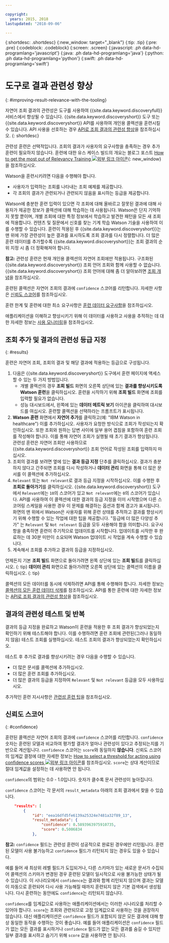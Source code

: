 ```yaml
---

copyright:
  years: 2015, 2018
lastupdated: "2018-09-06"

---
```


{:shortdesc: .shortdesc}
{:new_window: target="_blank"}
{:tip: .tip}
{:pre: .pre}
{:codeblock: .codeblock}
{:screen: .screen}
{:javascript: .ph data-hd-programlang='javascript'}
{:java: .ph data-hd-programlang='java'}
{:python: .ph data-hd-programlang='python'}
{:swift: .ph data-hd-programlang='swift'}

# 도구로 결과 관련성 향상
{: #improving-result-relevance-with-the-tooling}

자연어 조회 결과의 관련성은 도구를 사용하여 {{site.data.keyword.discoveryfull}} 서비스에서 향상될 수 있습니다. {{site.data.keyword.discoveryshort}} 도구 또는 {{site.data.keyword.discoveryshort}} API를 사용하여 개인용 콜렉션을 훈련시킬 수 있습니다. API 사용을 선호하는 경우 [API로 조회 결과의 관련성 향상](/docs/services/discovery/train.html)을 참조하십시오.
{: shortdesc}

관련성 훈련은 선택적입니다. 조회의 결과가 사용자의 요구사항을 충족하는 경우 추가 훈련이 필요하지 않습니다. 훈련에 대한 유스 케이스 빌드의 개요는 블로그 포스트 [How to get the most out of Relevancy Training ![외부 링크 아이콘](../../icons/launch-glyph.svg "외부 링크 아이콘")](https://developer.ibm.com/dwblog/2017/get-relevancy-training/){: new_window}을 참조하십시오.

Watson을 훈련시키려면 다음을 수행해야 합니다.

  -   사용자가 입력하는 조회를 나타내는 조회 예제를 제공합니다.
  -   각 조회의 결과가 관련되거나 관련되지 않음을 표시하는 등급을 제공합니다.

Watson에 충분한 훈련 입력이 있으면 각 조회에 대해 올바르고 잘못된 결과에 대해 사용자가 제공한 정보가 콜렉션에 대해 학습하는 데 사용됩니다. Watson은 단지 기억하지 못할 뿐이며, 개별 조회에 대한 특정 정보에서 학습하고 발견한 패턴을 모든 새 조회에 적용합니다. 컨텐츠 및 질문에서 신호를 찾는 기계 학습 Watson 기술을 사용하여 이를 수행할 수 있습니다. 훈련이 적용된 후 {{site.data.keyword.discoveryshort}}는 맨 위에 가장 관련성이 높은 결과를 표시하도록 조회 결과를 다시 정렬합니다. 더 많은 훈련 데이터를 추가할수록 {{site.data.keyword.discoveryshort}}는 조회 결과의 순위 지정 시 좀 더 정확해져야 합니다.

**참고:** 관련성 훈련은 현재 개인용 콜렉션의 자연어 조회에만 적용됩니다. 구조화된 {{site.data.keyword.discoveryshort}} 조회 언어 조회와 함께 사용할 수 없습니다. {{site.data.keyword.discoveryshort}} 조회 언어에 대해 좀 더 알아보려면 [조회 개념](/docs/services/discovery/using.html)을 참조하십시오.

훈련된 콜렉션은 자연어 조회의 결과에 `confidence` 스코어를 리턴합니다. 자세한 사항은 [신뢰도 스코어](/docs/services/discovery/train-tooling.html#confidence)를 참조하십시오.

훈련 한계 및 훈련에 대한 최소 요구사항은 [훈련 데이터 요구사항](/docs/services/discovery/train.html#reqs)을 참조하십시오.

애플리케이션을 이해하고 향상시키기 위해 이 데이터를 사용하고 사용을 추적하는 데 대한 자세한 정보는 [사용 모니터링](/docs/services/discovery/feedback.html)을 참조하십시오.

## 조회 추가 및 결과의 관련성 등급 지정
{: #results}

훈련은 자연어 조회, 조회의 결과 및 해당 결과에 적용하는 등급으로 구성됩니다.

1.  다음은 {{site.data.keyword.discoveryshort}} 도구에서 훈련 페이지에 액세스할 수 있는 두 가지 방법입니다.
    - 개별 콜렉션의 경우 **조회 빌드** 화면의 오른쪽 상단에 있는 **결과를 향상시키도록 Watson 훈련**을 클릭하십시오. 훈련을 시작하기 위해 **조회 빌드** 화면에 조회를 입력할 필요가 없습니다. 
    - 성능 대시보드에서, 왼쪽에 있는 **데이터 메트릭 보기** 아이콘을 클릭하여 대시보드를 여십시오. 훈련할 콜렉션을 선택하라는 프롬프트가 표시됩니다.
1.  **Watson 훈련** 화면에서 **자연어 추가**를 클릭하고(예: "IBM Watson in healthcare") 이를 추가하십시오. 사용자가 요청한 방식으로 조회가 작성되는지 확인하십시오. 또한 조회와 원하는 답변 사이에 일부 용어 겹침을 포함하여 훈련 조회를 작성해야 합니다. 이를 통해 자연어 조회가 실행될 때 초기 결과가 향상됩니다. 관련성 훈련은 자연어 조회만 사용하므로 {{site.data.keyword.discoveryshort}} 조회 언어로 작성된 조회를 입력하지 마십시오.
1.  조회의 결과를 보려면 옆에 있는 **결과 등급 지정** 단추를 클릭하십시오. 결과가 충분하지 않다고 간주되면 조회를 다시 작성하거나 **데이터 관리** 화면을 통해 더 많은 문서를 이 콜렉션에 추가하십시오.
1.  `Relevant` 또는 `Not relevant`로 결과 등급 지정을 시작하십시오. 이를 수행한 후 **조회로 돌아가기**를 클릭하십시오. {{site.data.keyword.discoveryshort}} 도구에서 `Relevant`에는 `10`의 스코어가 있고 `Not relevant`에는 `0`의 스코어가 있습니다. API를 사용하여 이 콜렉션에 대한 결과의 등급 지정을 이미 시작했으며 다른 스코어링 스케일을 사용한 경우 이 문제를 해결하는 옵션과 함께 경고가 표시됩니다.
    화면의 맨 위에서 Watson은 사용자를 위해 훈련 상태를 추적하고 결과를 향상시키기 위해 수행할 수 있는 작업에 대한 팁을 제공합니다. "등급에 더 많은 다양성 추가" 는 `Relevant` 및 `Not relevant` 등급을 모두 사용해야 함을 의미합니다. 요구사항을 충족하면 훈련이 주기적으로 업데이트를 시작합니다. 업데이트를 시작한 후 완료하는 데 30분 미만이 소요되며 Watson 업데이트 시 작업을 계속 수행할 수 있습니다.
1.  계속해서 조회를 추가하고 결과의 등급을 지정하십시오.

언제든지 기본 **조회 빌드** 화면으로 돌아가려면 왼쪽 상단에 있는 **조회 빌드**를 클릭하십시오.
{: tip}
**데이터 관리** 화면으로 돌아가려면 오른쪽 상단에 있는 콜렉션의 이름을 클릭하십시오.
{: tip}

콜렉션의 모든 데이터를 동시에 삭제하려면 API를 통해 수행해야 합니다. 자세한 정보는 [콜렉션의 모든 훈련 데이터 삭제](http://www.ibm.com/watson/developercloud/discovery/api/v1/#delete-all-training-data)를 참조하십시오. API를 통한 훈련에 대한 자세한 정보는 [API로 조회 결과의 관련성 향상](/docs/services/discovery/train.html)을 참조하십시오.

## 결과의 관련성 테스트 및 반복

결과의 등급 지정을 완료하고 Watson이 훈련을 적용한 후 조회 결과가 향상되었는지 확인하기 위해 테스트해야 합니다. 이를 수행하려면 훈련 조회에 관련된(그러나 동일하지 않음) 테스트 조회를 실행하십시오. 테스트 조회의 결과가 향상되었는지 확인하십시오.

테스트 후 추가로 결과를 향상시키려는 경우 다음을 수행할 수 있습니다.
- 더 많은 문서를 콜렉션에 추가하십시오.
- 더 많은 훈련 조회를 추가하십시오.
- 더 많은 결과의 등급을 지정하여 `Relevant` 및 `Not relevant` 등급을 모두 사용하십시오.

추가적인 훈련 지시사항은 [관련성 훈련 팁](/docs/services/discovery/train-tips.html#relevancy-tips)을 참조하십시오.

## 신뢰도 스코어
{: #confidence}

훈련된 콜렉션은 자연어 조회의 결과에 `confidence` 스코어를 리턴합니다. `confidence` 숫자는 훈련된 모델과 비교하여 평가할 결과가 얼마나 관련성이 있다고 추정되는지를 기반으로 계산됩니다. `confidence` 스코어는 `score`와 동일하지 **않습니다**. 신뢰도 스코어의 임계값 결정에 대한 자세한 정보는 [How to select a threshold for acting using confidence scores ![외부 링크 아이콘](../../icons/launch-glyph.svg "외부 링크 아이콘")](https://developer.ibm.com/watson/blog/2016/06/23/how-to-select-a-threshold-for-acting-using-confidence-scores/)를 참조하십시오. `score`는 상대 계산이므로 절대 임계값을 설정하는 데 사용하면 안 됩니다.

`confidence`의 범위는 0.0 - 1.0입니다. 숫자가 클수록 문서 관련성이 높아집니다.

`confidence` 스코어는 각 문서의 `result_metadata` 아래의 조회 결과에서 찾을 수 있습니다.

```json
    "results": [
        {
            "id": "eea16dfd5fe6139a25324e7481a32f89_13",
            "result_metadata": {
                "confidence": 0.5893963975910735,
                "score": 0.5006834
            },
```

**참고:** `confidence` 필드는 관련성 훈련이 성공적으로 완료된 경우에만 리턴됩니다. 훈련된 모델이 사용 불가능하고 `confidence` 필드가 리턴되지 않는 경우도 있을 수 있습니다. 

예를 들어 새 최상위 레벨 필드가 도입되거나, 다른 스키마가 있는 새로운 문서가 수집되어 콜렉션의 스키마가 변경된 경우 훈련된 모델이 일시적으로 사용 불가능한 상태가 될 수 있습니다. 이 시나리오에서 `confidence`는 결과와 함께 리턴되지 않으며 결과는 모델이 자동으로 훈련되어 다시 사용 가능해질 때까지 훈련되지 않은 기본 검색에서 생성됩니다. 다시 훈련하는 동안에도 `confidence`는 리턴되지 않습니다.

`confidence`를 임계값으로 사용하는 애플리케이션에서는 이러한 시나리오를 처리할 수 있어야 합니다. `score`는 조회와 관련되므로 고정 임계값으로 사용하는 것을 권장하지 않습니다. 대신 애플리케이션은 `confidence` 필드가 포함되지 않은 모든 결과에 대해 항상 동일한 동작을 수행하는 것이 좋습니다. 예를 들어 애플리케이션은 `confidence` 필드가 없는 모든 결과를 표시하거나 `confidence` 필드가 없는 모든 결과를 숨길 수 있지만 일부 결과를 표시하고 숨기기 위해 `score` 값을 사용하면 안 됩니다.
